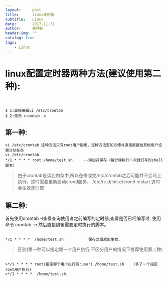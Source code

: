 ```yaml
---
layout:     post
title:      linux定时器
subtitle:   Linux
date:       2017-11-31
author:     朱坤乾
header-img: ""
catalog: true
tags:
    - Linux
---
```

#  linux配置定时器两种方法(建议使用第二种):  
  
```
$ 1:直接编辑vi /etc/crontab 
$ 2:使用 crontab -e 

```
##  第一种:

```
vi /etc/crontab 这种方法只有root用户能用，这种方法更加方便与直接直接给其他用户设置计划任务
vi /etc/crontab
*/1 * * * * root /home/test.sh     --添加并保存（每分钟执行一次我们写的shell脚本）
```

>由于crontab是读到内存中,所以在修改完/etc/crontab之后可能并不会马上执行，这时需要重新启动crond服务。
>/etc/rc.d/init.d/crond   restart
>这时会生效定时器

## 第二种:

首先使用crontab -l查看查询使用者之前编写的定时器,查看是否已经编写过.
使用命令 crontab -e 然后直接编辑需要定时执行的脚本。

```

*/1 * * * *  /home/test.sh           保存之后就能生效.

```

>区别(第一种可以指定哪一个用户执行,不区分用户的情况下推荐使用第二种)

```

>*/1 * * * * root(指定哪个用户执行例:user) /home/test.sh    (多了一个指定root用户执行)
>*/1 * * * *  /home/test.sh

```